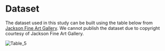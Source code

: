 # **Dataset**
The dataset used in this study can be built using the table below from [Jackson Fine Art Gallery]([url](https://www.jacksonfineart.com/)). We cannot publish the dataset due to copyright courtesy of Jackson Fine Art Gallery.

![Table_5](https://github.com/aghazahedim/How-Deep-is-Your-Art/assets/38115241/acc3128f-98e9-4a84-9574-d03a9024930d)
